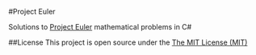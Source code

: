 #Project Euler

Solutions to [Project Euler](http://projecteuler.net) mathematical problems in C#

##License
This project is open source under the [The MIT License (MIT)](http://www.opensource.org/licenses/mit-license.php)